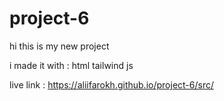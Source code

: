 # project-6
hi this is my new project

i made it with : html tailwind js

live link : https://aliifarokh.github.io/project-6/src/
